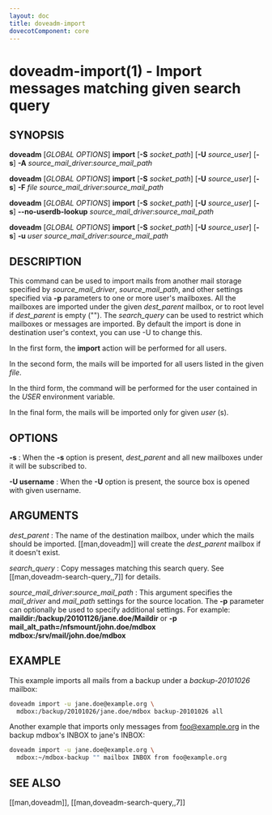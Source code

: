 ```yaml
---
layout: doc
title: doveadm-import
dovecotComponent: core
---
```


# doveadm-import(1) - Import messages matching given search query

## SYNOPSIS

**doveadm** [*GLOBAL OPTIONS*] **import**
  [**-S** *socket_path*]
  [**-U** *source_user*]
  [**-s**]
  **-A**
  *source_mail_driver*:*source_mail_path*

**doveadm** [*GLOBAL OPTIONS*] **import**
  [**-S** *socket_path*]
  [**-U** *source_user*]
  [**-s**]
  **-F** *file* *source_mail_driver*:*source_mail_path*

**doveadm** [*GLOBAL OPTIONS*] **import**
  [**-S** *socket_path*]
  [**-U** *source_user*]
  [**-s**]
  **\-\-no-userdb-lookup** *source_mail_driver*:*source_mail_path*

**doveadm** [*GLOBAL OPTIONS*] **import**
  [**-S** *socket_path*]
  [**-U** *source_user*]
  [**-s**]
  **-u** *user* *source_mail_driver*:*source_mail_path*

## DESCRIPTION

This command can be used to import mails from another mail storage
specified by *source_mail_driver*, *source_mail_path*, and other settings
specified via **-p** parameters to one or more user's mailboxes. All the
mailboxes are imported under the given *dest_parent* mailbox, or to root
level if *dest_parent* is empty (""). The *search_query* can be used to
restrict which mailboxes or messages are imported. By default the import
is done in destination user's context, you can use -U to change this.

In the first form, the **import** action will be performed for all users.

In the second form, the mails will be imported for all users listed in
the given *file*.

In the third form, the command will be performed for the user contained in the
*USER* environment variable.

In the final form, the mails will be imported only for given *user* (s).

<!-- @include: include/global-options.inc -->

## OPTIONS

<!-- @include: include/option-A.inc -->

<!-- @include: include/option-F-file.inc -->

<!-- @include: include/option-no-userdb-lookup.inc -->

<!-- @include: include/option-S-socket.inc -->

<!-- @include: include/option-p.inc -->

**-s**
:   When the **-s** option is present, *dest_parent* and all new
    mailboxes under it will be subscribed to.

**-U username**
:   When the **-U** option is present, the source box is opened with
    given username.

<!-- @include: include/option-u-user.inc -->

## ARGUMENTS

*dest_parent*
:   The name of the destination mailbox, under which the mails should be
    imported. [[man,doveadm]] will create the *dest_parent* mailbox if
    it doesn't exist.

*search_query*
:   Copy messages matching this search query. See
    [[man,doveadm-search-query,,7]] for details.

*source_mail_driver*:*source_mail_path*
:   This argument specifies the *mail_driver* and *mail_path* settings for the
    source location. The **-p** parameter can optionally be used to specify
    additional settings.
    For example: **maildir:/backup/20101126/jane.doe/Maildir** or
    **-p mail_alt_path=/nfsmount/john.doe/mdbox mdbox:/srv/mail/john.doe/mdbox**

## EXAMPLE

This example imports all mails from a backup under a *backup-20101026*
mailbox:

```sh
doveadm import -u jane.doe@example.org \
  mdbox:/backup/20101026/jane.doe/mdbox backup-20101026 all
```

Another example that imports only messages from foo@example.org in the
backup mdbox's INBOX to jane's INBOX:

```sh
doveadm import -u jane.doe@example.org \
  mdbox:~/mdbox-backup "" mailbox INBOX from foo@example.org
```

<!-- @include: include/reporting-bugs.inc -->

## SEE ALSO

[[man,doveadm]], [[man,doveadm-search-query,,7]]
